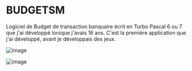 # BUDGETSM
Logiciel de Budget de transaction banquaire écrit en Turbo Pascal 6 ou 7 que j'ai développé lorsque j'avais 16 ans. C'est la première application que j'ai développé, avant je développais des jeux.

![image](https://github.com/gladir/BUDGETSM/assets/11842176/c9a14e41-9942-4a39-87ac-25107459d719)

![image](https://github.com/gladir/BUDGETSM/assets/11842176/9266d29d-9907-4210-96b0-1e9a75af9246)

